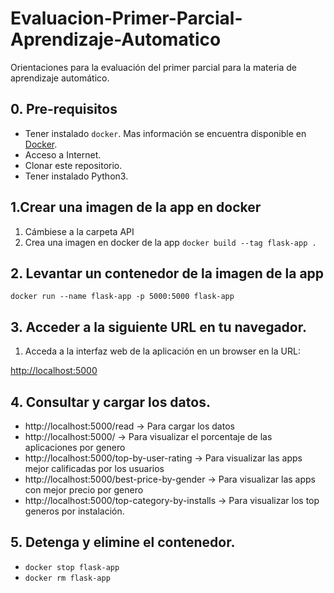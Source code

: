 # Evaluacion-Primer-Parcial-Aprendizaje-Automatico

Orientaciones para la evaluación del primer parcial para la materia de aprendizaje automático.

## 0. Pre-requisitos
* Tener instalado `docker`. Mas información se encuentra disponible en [Docker](https://www.docker.com/community-edition).
* Acceso a Internet.
* Clonar este repositorio.
* Tener instalado Python3.

## 1.Crear una imagen de la app en docker
1. Cámbiese a la carpeta API
2. Crea una imagen en docker de la app `docker build --tag flask-app .`

## 2. Levantar un contenedor de la imagen de la app
`docker run --name flask-app -p 5000:5000 flask-app`

## 3. Acceder a la siguiente URL en tu navegador.
1. Acceda a la interfaz web de la aplicación en un browser en la URL:

[http://localhost:5000](http://localhost:5000)

## 4. Consultar y cargar los datos.
* http://localhost:5000/read -> Para cargar los datos
* http://localhost:5000/ -> Para visualizar el porcentaje de las aplicaciones por genero
* http://localhost:5000/top-by-user-rating -> Para visualizar las apps mejor calificadas por los usuarios
* http://localhost:5000/best-price-by-gender -> Para visualizar las apps con mejor precio por genero
* http://localhost:5000/top-category-by-installs -> Para visualizar los top generos por instalación.
## 5. Detenga y elimine el contenedor.
* `docker stop flask-app`
* `docker rm flask-app`
